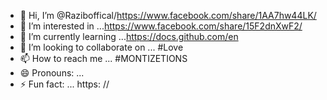 - 👋 Hi, I’m @Raziboffical/https://www.facebook.com/share/1AA7hw44LK/
- 👀 I’m interested in ...https://www.facebook.com/share/15F2dnXwF2/
- 🌱 I’m currently learning ...https://docs.github.com/en
- 💞️ I’m looking to collaborate on ... #Love
- 📫 How to reach me ... #MONTIZETIONS
- 😄 Pronouns: ...
- ⚡ Fun fact: ...
https: //
<!---https://docs.github.com/en
Razibroyraz1/Razibroyraz1 is a ✨ special ✨ repository because its `README.md` (this file) appears on your GitHub profile.
You can click the Preview link to take a look at your changes.
--->

